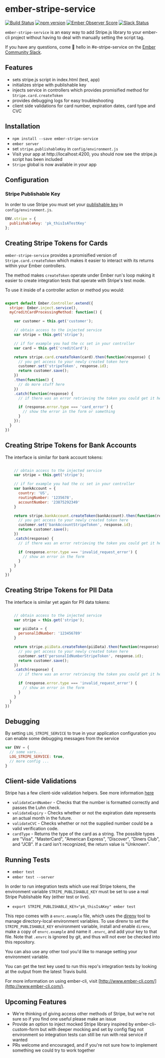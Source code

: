 # ember-stripe-service
[![Build Status](https://travis-ci.org/code-corps/ember-stripe-service.svg?branch=master)](https://travis-ci.org/code-corps/ember-stripe-service) [![npm version](https://badge.fury.io/js/ember-stripe-service.svg)](https://badge.fury.io/js/ember-stripe-service) [![Ember Observer Score](https://emberobserver.com/badges/ember-stripe-service.svg)](https://emberobserver.com/addons/ember-stripe-service) [![Slack Status](https://ember-community-slackin.herokuapp.com/badge.svg)](https://ember-community-slackin.herokuapp.com/)

`ember-stripe-service` is an easy way to add Stripe.js library to your ember-cli project without having to deal with manually setting the script tag.

If you have any questions, come :wave: hello in #e-stripe-service on the [Ember Community Slack](https://ember-community-slackin.herokuapp.com).

## Features
- sets stripe.js script in index.html (test, app)
- initializes stripe with publishable key
- injects service in controllers which provides promisified method for `Stripe.card.createToken`
- provides debugging logs for easy troubleshooting
- client side validations for card number, expiration dates, card type and CVC

## Installation

* `npm install --save ember-stripe-service`
* `ember server`
* set `stripe.publishableKey` in `config/environment.js`
* Visit your app at http://localhost:4200, you should now see the stripe.js script has been included
* `Stripe` global is now available in your app

## Configuration

### Stripe Publishable Key
In order to use Stripe you must set your [publishable key](https://dashboard.stripe.com/account/apikeys) in `config/environment.js`.

````javascript
ENV.stripe = {
  publishableKey: 'pk_thisIsATestKey'
};
````

## Creating Stripe Tokens for Cards

`ember-stripe-service` provides a promisified version of
`Stripe.card.createToken` which makes it easier to interact with its returns
within your Ember controllers.

The method makes `createToken` operate under Ember run's loop making it easier
to create integration tests that operate with Stripe's test mode.

To use it inside of a controller action or method you would:

````javascript

export default Ember.Controller.extend({
  stripe: Ember.inject.service(),
  myCreditCardProcessingMethod: function() {

    var customer = this.get('customer');

    // obtain access to the injected service
    var stripe = this.get('stripe');

    // if for example you had the cc set in your controller
    var card = this.get('creditCard');

    return stripe.card.createToken(card).then(function(response) {
      // you get access to your newly created token here
      customer.set('stripeToken', response.id);
      return customer.save();
    })
    .then(function() {
      // do more stuff here
    })
    .catch(function(response) {
      // if there was an error retrieving the token you could get it here

      if (response.error.type === 'card_error') {
        // show the error in the form or something
      }
    });
  }
})
````
## Creating Stripe Tokens for Bank Accounts

The interface is similar for bank account tokens:

````javascript

    // obtain access to the injected service
    var stripe = this.get('stripe');

    // if for example you had the cc set in your controller
    var bankAccount = {
      country: 'US',
      routingNumber: '1235678',
      accountNumber: '23875292349'
    }

    return stripe.bankAccount.createToken(bankAccount).then(function(response) {
      // you get access to your newly created token here
      customer.set('bankAccountStripeToken', response.id);
      return customer.save();
    })
    .catch(response) {
      // if there was an error retrieving the token you could get it here

      if (response.error.type === 'invalid_request_error') {
        // show an error in the form
      }
    }
  }
})
````

## Creating Stripe Tokens for PII Data

The interface is similar yet again for PII data tokens:

````javascript

    // obtain access to the injected service
    var stripe = this.get('stripe');

    var piiData = {
      personalIdNumber: '123456789'
    }

    return stripe.piiData.createToken(piiData).then(function(response) {
      // you get access to your newly created token here
      customer.set('personalIdNumberStripeToken', response.id);
      return customer.save();
    })
    .catch(response) {
      // if there was an error retrieving the token you could get it here

      if (response.error.type === 'invalid_request_error') {
        // show an error in the form
      }
    }
  }
})
````

## Debugging
By setting `LOG_STRIPE_SERVICE` to true in your application configuration you can enable some debugging messages from the service

````javascript
var ENV = {
  // some vars...
  LOG_STRIPE_SERVICE: true,
  // more config ...
}
````

## Client-side Validations
Stripe has a few client-side validation helpers. See more information
[here](https://stripe.com/docs/stripe.js?#card-validation-helpers)

* `validateCardNumber` - Checks that the number is formatted correctly and passes the Luhn check.
* `validateExpiry` - Checks whether or not the expiration date represents an actual month in the future.
* `validateCVC` - Checks whether or not the supplied number could be a valid verification code.
* `cardType` - Returns the type of the card as a string. The possible types are "Visa", "MasterCard", "American
  Express", "Discover", "Diners Club", and "JCB". If a card isn't recognized, the return value is "Unknown".

## Running Tests

* `ember test`
* `ember test --server`

In order to run integration tests which use real Stripe tokens, the environment variable `STRIPE_PUBLISHABLE_KEY` must be set to use a real Stripe Publishable Key (either test or live).

* `export STRIPE_PUBLISHABLE_KEY="pk_thisIsAKey" ember test`

This repo comes with a `envrc.example` file, which uses the [direnv](http://direnv.net/) tool to manage directory-local environment variables. To use direnv to set the `STRIPE_PUBLISHABLE_KEY` environment variable, install and enable `direnv`, make a copy of `envrc.example` and name it `.envrc`, and add your key to that file. Note that `.envrc` is ignored by git, and thus will not ever be checked into this repository.

You can also use any other tool you'd like to manage setting your environment variable.

You can get the test key used to run this repo's integration tests by looking at the output from the latest Travis build.

For more information on using ember-cli, visit [http://www.ember-cli.com/](http://www.ember-cli.com/).

## Upcoming Features
- We're thinking of giving access other methods of Stripe, but we're not sure so if you find one useful please make an issue
- Provide an option to inject mocked Stripe library inspired by ember-cli-custom-form but with deeper mocking and set by config flag not environment so integration tests can still be run with real service if wanted
- PRs welcome and encouraged, and if you're not sure how to implement something we could try to work together
